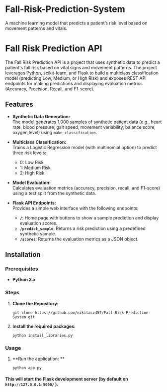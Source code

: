 
# Fall-Risk-Prediction-System
A machine learning model that predicts a patient’s risk level based on movement patterns and vitals. 

# Fall Risk Prediction API

The Fall Risk Prediction API is a project that uses synthetic data to predict a patient's fall risk based on vital signs and movement patterns. The project leverages Python, scikit-learn, and Flask to build a multiclass classification model (predicting Low, Medium, or High Risk) and exposes REST API endpoints for making predictions and displaying evaluation metrics (Accuracy, Precision, Recall, and F1-score).

## Features

- **Synthetic Data Generation:**  
  The model generates 1,000 samples of synthetic patient data (e.g., heart rate, blood pressure, gait speed, movement variability, balance score, oxygen level) using `make_classification`.

- **Multiclass Classification:**  
  Trains a Logistic Regression model (with multinomial option) to predict three risk levels:
  - 0: Low Risk
  - 1: Medium Risk
  - 2: High Risk

- **Model Evaluation:**  
  Calculates evaluation metrics (accuracy, precision, recall, and F1-score) using a test split from the synthetic data.

- **Flask API Endpoints:**  
  Provides a simple web interface with the following endpoints:
  - **`/`**: Home page with buttons to show a sample prediction and display evaluation scores.
  - **`/predict_sample`**: Returns a risk prediction using a predefined synthetic sample.
  - **`/scores`**: Returns the evaluation metrics as a JSON object.


## Installation

### Prerequisites

- **Python 3.x**  

### Steps

1. **Clone the Repository:**

   ```
   git clone https://github.com/nikitasv457/Fall-Risk-Prediction-System.git
   ```
2.  **Install the required packages:**
    ```
    python install_libraries.py
    ```

### Usage 
1. **Run the application: **
    ```
    python app.py
    ```
#### This will start the Flask development server (by default on ``` http://127.0.0.1:5000/``` ).

